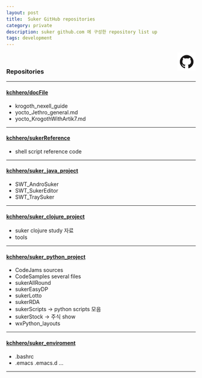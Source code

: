 ```yaml
---
layout: post
title:  Suker GitHub repositories
category: private
description: suker github.com 에 구성한 repository list up
tags: development
---
```


<img src="/assets/images/github_icon.png" width="48" align="right"/>
<br>

### Repositories

---

#### [kchhero/docFile](https://github.com/kchhero/docFiles)
- krogoth_nexell_guide
- yocto_Jethro_general.md
- yocto_KrogothWithArtik7.md

---

#### [kchhero/sukerReference](https://github.com/kchhero/sukerReference)
- shell script reference code

---

#### [kchhero/suker_java_project](https://github.com/kchhero/suker_java_project)
- SWT_AndroSuker
- SWT_SukerEditor
- SWT_TraySuker

---

#### [kchhero/suker_clojure_project](https://github.com/kchhero/suker_clojure_project)
- suker clojure study 자료
- tools

---

#### [kchhero/suker_python_project](https://github.com/kchhero/suker_python_project)
- CodeJams sources
- CodeSamples   several files
- sukerAllRound
- sukerEasyDP
- sukerLotto
- sukerRDA
- sukerScripts -> python scripts 모음
- sukerStock -> 주식 show
- wxPython_layouts

---

#### [kchhero/suker_enviroment](https://github.com/kchhero/suker_enviroment)
- .bashrc
- .emacs .emacs.d ...

---

